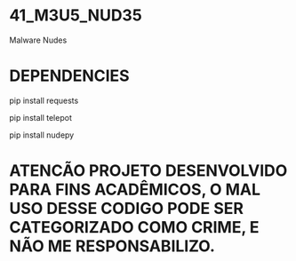# 41_M3U5_NUD35
Malware  Nudes

# DEPENDENCIES
pip install requests

pip install telepot

pip install nudepy

# ATENCÃO PROJETO DESENVOLVIDO PARA FINS ACADÊMICOS, O MAL USO DESSE CODIGO PODE SER CATEGORIZADO COMO CRIME, E NÃO ME RESPONSABILIZO.
